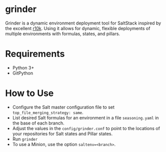 # grinder
Grinder is a dynamic environment deployment tool for SaltStack inspired by the excellent [r10k](https://github.com/puppetlabs/r10k).  Using it allows for dynamic, flexible deployments of multiple environments with formulas, states, and pillars.

# Requirements
* Python 3+
* GitPython

# How to Use
* Configure the Salt master configuration file to set `top_file_merging_strategy: same`.
* List desired Salt formulas for an environment in a file `seasoning.yaml` in the base of each branch.
* Adjust the values in the `config/grinder.conf` to point to the locations of your repositories for Salt states and Pillar states.
* Run `grinder`
* To use a Minion, use the option `saltenv=<branch>`.
